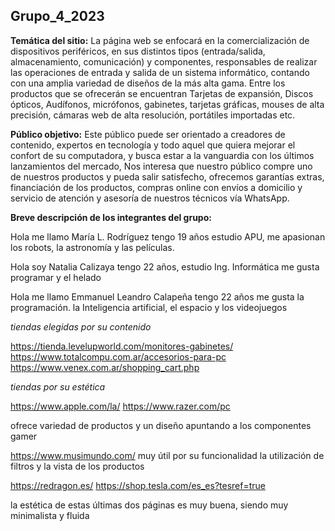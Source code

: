 ## Grupo_4_2023
**Temática del sitio:**
La página web se enfocará en la comercialización de dispositivos periféricos, en sus distintos tipos (entrada/salida, almacenamiento, comunicación) y componentes, responsables de realizar las operaciones de entrada y salida de un sistema informático, contando con una amplia variedad de diseños de la más alta gama. Entre los productos que se ofrecerán se encuentran Tarjetas de expansión, Discos ópticos, Audífonos, micrófonos, gabinetes, tarjetas gráficas, mouses de alta precisión, cámaras web de alta resolución, portátiles importadas etc.

**Público objetivo:**
Este público puede ser orientado a creadores de contenido, expertos en tecnología y todo aquel que quiera mejorar el confort de su computadora, y busca estar a la vanguardia con los últimos lanzamientos del mercado, 
Nos interesa que nuestro público compre uno de nuestros productos y pueda salir satisfecho, ofrecemos garantías extras, financiación de los productos, compras online con envíos a domicilio y servicio de atención y asesoría de nuestros técnicos vía WhatsApp. 

**Breve descripción de los integrantes del grupo:**

Hola me llamo María L. Rodríguez tengo 19 años estudio APU, me apasionan los robots, la astronomía y las películas.

Hola soy Natalia Calizaya tengo 22 años, estudio Ing. Informática me gusta programar y el helado

Hola me llamo Emmanuel Leandro Calapeña tengo 22 años me gusta la programación. la Inteligencia artificial, el espacio y los videojuegos

*tiendas elegidas por su contenido*

https://tienda.levelupworld.com/monitores-gabinetes/
https://www.totalcompu.com.ar/accesorios-para-pc
https://www.venex.com.ar/shopping_cart.php

*tiendas por su estética*

https://www.apple.com/la/
https://www.razer.com/pc

ofrece variedad de productos y un diseño apuntando a los componentes gamer

https://www.musimundo.com/
muy útil por su funcionalidad la utilización de filtros y la vista de los productos 

https://redragon.es/
https://shop.tesla.com/es_es?tesref=true

la estética de estas últimas dos páginas es muy buena, siendo muy minimalista y fluida

